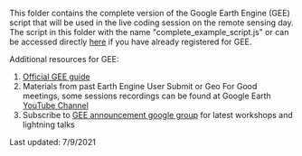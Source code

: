 This folder contains the complete version of the Google Earth Engine (GEE) script that will be used in the live coding session on the remote sensing day.
The script in this folder with the name "complete_example_script.js" or can be accessed directly [here](https://code.earthengine.google.com/14a7819a333a6bb8ccf5a39aa649e597) if you have already registered for GEE.

Additional resources for GEE:

1. [Official GEE guide](https://developers.google.com/earth-engine/guides)
2. Materials from past Earth Engine User Submit or Geo For Good meetings, some sessions recordings can be found at Google Earth [YouTube Channel](https://www.youtube.com/googleearth/playlists)
3. Subscribe to [GEE announcement google group](https://groups.google.com/g/google-earthengine-announce) for latest workshops and lightning talks

Last updated: 7/9/2021
